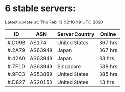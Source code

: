 # 6 stable servers:

Latest update at: Thu Feb 13 02:10:09 UTC 2020

| ID | ASN | Server Country | Online |
| -- | --- | -------------- | ------ |
| #.D09B | AS174 | United States | 367 hrs |
| #.2A79 | AS63949 | Japan | 367 hrs |
| #.42A0 | AS63949 | Japan | 33 hrs |
| #.7F1D | AS63949 | Singapore | 538 hrs |
| #.9FC3 | AS53889 | United States | 385 hrs |
| #.D827 | AS20150 | United States | 43 hrs |

